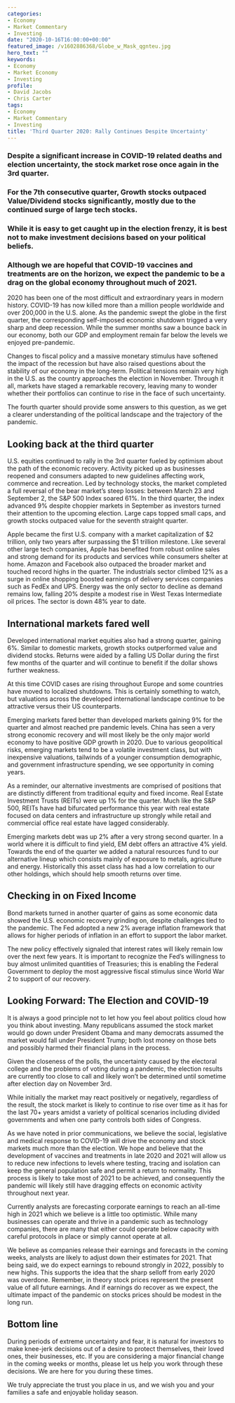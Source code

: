 ```yaml
---
categories:
- Economy
- Market Commentary
- Investing
date: "2020-10-16T16:00:00+00:00"
featured_image: /v1602886368/Globe_w_Mask_qgnteu.jpg
hero_text: ""
keywords:
- Economy
- Market Economy
- Investing
profile:
- David Jacobs
- Chris Carter
tags:
- Economy
- Market Commentary
- Investing
title: 'Third Quarter 2020: Rally Continues Despite Uncertainty'
---
```

### Despite a significant increase in COVID-19 related deaths and election uncertainty, the stock market rose once again in the 3rd quarter.

### For the 7th consecutive quarter, Growth stocks outpaced Value/Dividend stocks significantly, mostly due to the continued surge of large tech stocks.

### While it is easy to get caught up in the election frenzy, it is best not to make investment decisions based on your political beliefs.

### Although we are hopeful that COVID-19 vaccines and treatments are on the horizon, we expect the pandemic to be a drag on the global economy throughout much of 2021.

2020 has been one of the most difficult and extraordinary years in modern history. COVID-19 has now killed more than a million people worldwide and over 200,000 in the U.S. alone. As the pandemic swept the globe in the first quarter, the corresponding self-imposed economic shutdown trigged a very sharp and deep recession. While the summer months saw a bounce back in our economy, both our GDP and employment remain far below the levels we enjoyed pre-pandemic.

Changes to fiscal policy and a massive monetary stimulus have softened the impact of the recession but have also raised questions about the stability of our economy in the long-term. Political tensions remain very high in the U.S. as the country approaches the election in November. Through it all, markets have staged a remarkable recovery, leaving many to wonder whether their portfolios can continue to rise in the face of such uncertainty.

The fourth quarter should provide some answers to this question, as we get a clearer understanding of the political landscape and the trajectory of the pandemic.

## Looking back at the third quarter

U.S. equities continued to rally in the 3rd quarter fueled by optimism about the path of the economic recovery. Activity picked up as businesses reopened and consumers adapted to new guidelines affecting work, commerce and recreation. Led by technology stocks, the market completed a full reversal of the bear market’s steep losses: between March 23 and September 2, the S&P 500 Index soared 61%. In the third quarter, the index advanced 9% despite choppier markets in September as investors turned their attention to the upcoming election. Large caps topped small caps, and growth stocks outpaced value for the seventh straight quarter.

Apple became the first U.S. company with a market capitalization of $2 trillion, only two years after surpassing the $1 trillion milestone. Like several other large tech companies, Apple has benefited from robust online sales and strong demand for its products and services while consumers shelter at home. Amazon and Facebook also outpaced the broader market and touched record highs in the quarter. The industrials sector climbed 12% as a surge in online shopping boosted earnings of delivery services companies such as FedEx and UPS. Energy was the only sector to decline as demand remains low, falling 20% despite a modest rise in West Texas Intermediate oil prices. The sector is down 48% year to date.

## International markets fared well

Developed international market equities also had a strong quarter, gaining 6%. Similar to domestic markets, growth stocks outperformed value and dividend stocks. Returns were aided by a falling US Dollar during the first few months of the quarter and will continue to benefit if the dollar shows further weakness.

At this time COVID cases are rising throughout Europe and some countries have moved to localized shutdowns. This is certainly something to watch, but valuations across the developed international landscape continue to be attractive versus their US counterparts.

Emerging markets fared better than developed markets gaining 9% for the quarter and almost reached pre pandemic levels. China has seen a very strong economic recovery and will most likely be the only major world economy to have positive GDP growth in 2020. Due to various geopolitical risks, emerging markets tend to be a volatile investment class, but with inexpensive valuations, tailwinds of a younger consumption demographic, and government infrastructure spending, we see opportunity in coming years.

As a reminder, our alternative investments are comprised of positions that are distinctly different from traditional equity and fixed income. Real Estate Investment Trusts (REITs) were up 1% for the quarter. Much like the S&P 500, REITs have had bifurcated performance this year with real estate focused on data centers and infrastructure up strongly while retail and commercial office real estate have lagged considerably.

Emerging markets debt was up 2% after a very strong second quarter. In a world where it is difficult to find yield, EM debt offers an attractive 4% yield. Towards the end of the quarter we added a natural resources fund to our alternative lineup which consists mainly of exposure to metals, agriculture and energy. Historically this asset class has had a low correlation to our other holdings, which should help smooth returns over time.

## Checking in on Fixed Income

Bond markets turned in another quarter of gains as some economic data showed the U.S. economic recovery grinding on, despite challenges tied to the pandemic. The Fed adopted a new 2% average inflation framework that allows for higher periods of inflation in an effort to support the labor market.

The new policy effectively signaled that interest rates will likely remain low over the next few years. It is important to recognize the Fed’s willingness to buy almost unlimited quantities of Treasuries; this is enabling the Federal Government to deploy the most aggressive fiscal stimulus since World War 2 to support of our recovery.

## Looking Forward: The Election and COVID-19

It is always a good principle not to let how you feel about politics cloud how you think about investing. Many republicans assumed the stock market would go down under President Obama and many democrats assumed the market would fall under President Trump; both lost money on those bets and possibly harmed their financial plans in the process.

Given the closeness of the polls, the uncertainty caused by the electoral college and the problems of voting during a pandemic, the election results are currently too close to call and likely won’t be determined until sometime after election day on November 3rd.

While initially the market may react positively or negatively, regardless of the result, the stock market is likely to continue to rise over time as it has for the last 70+ years amidst a variety of political scenarios including divided governments and when one party controls both sides of Congress.

As we have noted in prior communications, we believe the social, legislative and medical response to COVID-19 will drive the economy and stock markets much more than the election. We hope and believe that the development of vaccines and treatments in late 2020 and 2021 will allow us to reduce new infections to levels where testing, tracing and isolation can keep the general population safe and permit a return to normality. This process is likely to take most of 2021 to be achieved, and consequently the pandemic will likely still have dragging effects on economic activity throughout next year.

Currently analysts are forecasting corporate earnings to reach an all-time high in 2021 which we believe is a little too optimistic. While many businesses can operate and thrive in a pandemic such as technology companies, there are many that either could operate below capacity with careful protocols in place or simply cannot operate at all.

We believe as companies release their earnings and forecasts in the coming weeks, analysts are likely to adjust down their estimates for 2021. That being said, we do expect earnings to rebound strongly in 2022, possibly to new highs. This supports the idea that the sharp selloff from early 2020 was overdone. Remember, in theory stock prices represent the present value of all future earnings. And if earnings do recover as we expect, the ultimate impact of the pandemic on stocks prices should be modest in the long run.

## Bottom line

During periods of extreme uncertainty and fear, it is natural for investors to make knee-jerk decisions out of a desire to protect themselves, their loved ones, their businesses, etc. If you are considering a major financial change in the coming weeks or months, please let us help you work through these decisions. We are here for you during these times.

We truly appreciate the trust you place in us, and we wish you and your families a safe and enjoyable holiday season.
